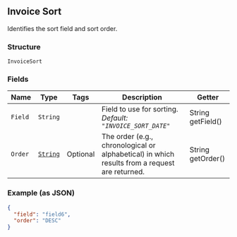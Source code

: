 ## Invoice Sort

Identifies the  sort field and sort order.

### Structure

`InvoiceSort`

### Fields

| Name | Type | Tags | Description | Getter |
|  --- | --- | --- | --- | --- |
| `Field` | `String` |  | Field to use for sorting.<br>*Default: `"INVOICE_SORT_DATE"`* | String getField() |
| `Order` | [`String`](/doc/models/sort-order.md) | Optional | The order (e.g., chronological or alphabetical) in which results from a request are returned. | String getOrder() |

### Example (as JSON)

```json
{
  "field": "field6",
  "order": "DESC"
}
```

